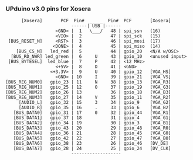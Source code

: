 
### UPduino v3.0 pins for Xosera

          [Xosera]       PCF  Pin#  _____  Pin#  PCF       [Xosera]
                             ------| USB |------
                       <GND> |  1   \___/   48 | spi_ssn   (16)
                       <VIO> |  2           47 | spi_sck   (15)
     [BUS_RESET_N]     <RST> |  3           46 | spi_mosi  (17)
                      <DONE> |  4           45 | spi_miso  (14)
        [BUS_CS_N]   led_red |  5           44 | gpio_20   <N/A w/OSC>
      [BUS_RD_NWR] led_green |  6     U     43 | gpio_10   <unused input>
     [BUS_BYTESEL]  led_blue |  7     P     42 | <12 MHz>
                       <+5V> |  8     D     41 | <GND>
                     <+3.3V> |  9     U     40 | gpio_12   [VGA_HS]
                       <GND> | 10     I     39 | gpio_21   [VGA_VS]
    [BUS_REG_NUM0]   gpio_23 | 11     N     38 | gpio_13   [VGA_R3]
    [BUS_REG_NUM1]   gpio_25 | 12     O     37 | gpio_19   [VGA_G3]
    [BUS_REG_NUM2]   gpio_26 | 13           36 | gpio_18   [VGA_B3]
    [BUS_REG_NUM3]   gpio_27 | 14     V     35 | gpio_11   [VGA_R2]
         [AUDIO_L]   gpio_32 | 15     3     34 | gpio_9    [VGA_G2]
         [AUDIO_R]   gpio_35 | 16     .     33 | gpio_6    [VGA_B2]
       [BUS_DATA0]   gpio_31 | 17     0     32 | gpio_44   [VGA_R1]
       [BUS_DATA1]   gpio_37 | 18           31 | gpio_4    [VGA_G1]
       [BUS_DATA2]   gpio_34 | 19           30 | gpio_3    [VGA_B1]
       [BUS_DATA3]   gpio_43 | 20           29 | gpio_48   [VGA_R0]
       [BUS_DATA4]   gpio_36 | 21           28 | gpio_45   [VGA_G0]
       [BUS_DATA5]   gpio_42 | 22           27 | gpio_47   [VGA_B0]
       [BUS_DATA6]   gpio_38 | 23           26 | gpio_46   [DV_DE]
       [BUS_DATA7]   gpio_28 | 24           25 | gpio_24   [DV_CLK]
                             -------------------
